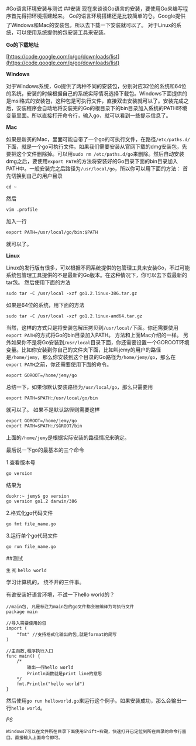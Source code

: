 #Go语言环境安装与测试
##安装
现在来谈谈Go语言的安装，要使用Go来编写程序首先得把环境搭建起来。
Go的语言环境搭建还是比较简单的👌。Google提供了Windows和Mac的安装包，所以去下载一下安装就可以了。
对于Linux的系统，可以使用系统提供的包安装工具来安装。

**Go的下载地址**  

[https://code.google.com/p/go/downloads/list](https://code.google.com/p/go/downloads/list)

**Windows**

对于Windows系统，Go提供了两种不同的安装包，分别对应32位的系统和64位的系统，安装的时候根据自己的系统实际情况选择下载包。Windows下面提供的是msi格式的安装包，这种包是可执行文件，直接双击安装就可以了。安装完成之后，安装程序会自动地将安装完的Go的根目录下的bin目录加入系统的PATH环境变量里面。所以直接打开命令行，输入go，就可以看到一些提示信息了。

**Mac**

如果是新买的Mac，里面可能自带了一个go的可执行文件，在路径`/etc/paths.d/`下面，就是一个go可执行文件。如果我们需要安装从官网下载的dmg安装包，先要把这个文件删除掉。可以用`sudo rm /etc/paths.d/go`来删除。然后自动安装dmg之后，要使用`export PATH`的方法将安装好的Go目录下面的bin目录加入PATH中。一般安装完之后路径为`/usr/local/go`，所以你可以用下面的方法：
首先切换到自己的用户目录

	cd ~
	
然后

	vim .profile

加入一行

	export PATH=/usr/local/go/bin:$PATH

就可以了。


**Linux**

Linux的发行版有很多，可以根据不同系统提供的包管理工具来安装Go，不过可能系统包管理工具提供的不是最新的Go版本。在这种情况下，你可以去下载最新的tar包。
然后使用下面的方法

	sudo tar -C /usr/local -xzf go1.2.linux-386.tar.gz

如果是64位的系统，用下面的方法

	sudo tar -C /usr/local -xzf go1.2.linux-amd64.tar.gz

当然，这样的方式只是将安装包解压拷贝到`/usr/local/`下面。你还需要使用`export PATH`的方式将Go的bin目录加入PATH。
方法和上面Mac介绍的一样。
另外如果你不是将Go安装到`/usr/local`目录下面，你还需要设置一个GOROOT环境变量。比如你安装到你自己的文件夹下面，比如叫jemy的用户的路径是`/home/jemy`，那么你安装到这个目录的Go路径为`/home/jemy/go`，那么在`export PATH`之前，你还需要使用下面的命令。

	export GOROOT=/home/jemy/go

总结一下，如果你默认安装路径为`/usr/local/go`，那么只需要用

	export PATH=$PATH:/usr/local/go/bin

就可以了。
如果不是默认路径则需要这样

	export GOROOT=/home/jemy/go
	export PATH=$PATH:/$GROOT/bin

上面的`/home/jemy`是根据实际安装的路径情况来确定。

最后说一下go的最基本的三个命令

1.查看版本号

	go version 

结果为

	duokr:~ jemy$ go version
	go version go1.2 darwin/386

2.格式化go代码文件

	go fmt file_name.go

3.运行单个go代码文件

	go run file_name.go

##测试
 
`生` `死` `hello world`

学习计算机的， 绕不开的三件事。

有谁安装好语言环境，不试一下hello world的？


	//main包, 凡是标注为main包的go文件都会被编译为可执行文件
	package main

	//导入需要使用的包
	import (
		"fmt" //支持格式化输出的包,就是format的简写
	)

	//主函数,程序执行入口
	func main() {
    	/*
        	输出一行hello world
        	Println函数就是print line的意思
    	*/
    	fmt.Println("hello world")
	}
然后使用`go run helloworld.go`来运行这个例子。如果安装成功，那么会输出一行`hello world`。

*PS*

`Windows7可以在文件所在目录下面使用Shift+右键，快速打开已定位到所在目录的命令行窗口。直接输入上面命令即可。`
